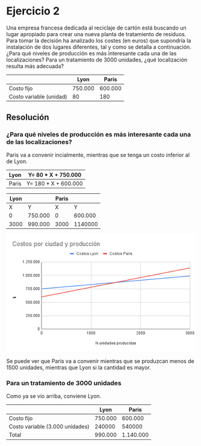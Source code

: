 # Ejercicio 2

Una empresa francesa dedicada al reciclaje de cartón está buscando un lugar apropiado para crear una nueva planta de tratamiento de residuos.
Para tomar la decisión ha analizado los costes (en euros) que supondría la instalación de dos lugares diferentes, tal y como se detalla a continuación.
¿Para qué niveles de producción es más interesante cada una de las localizaciones? Para un tratamiento de 3000 unidades, ¿qué localización resulta más adecuada?

|                         | Lyon    | Paris   |
|-------------------------|---------|---------|
| Costo fijo              | 750.000 | 600.000 |
| Costo variable (unidad) |      80 |     180 |

## Resolución
### ¿Para qué niveles de producción es más interesante cada una de las localizaciones? 

Paris va a convenir incialmente, mientras que se tenga un costo inferior al de Lyon.

| Lyon  | Y= 80 * X + 750.000  |
|-------|----------------------|
| Paris | Y= 180 * X + 600.000 |

| Lyon |         | Paris |         |
|------|---------|-------|---------|
| X    | Y       | X     | Y       |
|    0 | 750.000 |     0 | 600.000 |
| 3000 | 990.000 |  3000 | 1140000 |

![Costos totales por ciudad](Ej2-CostosCiudades.png)

Se puede ver que Paris va a convenir mientras que se produzcan menos de 1500 unidades,
mientras que Lyon si la cantidad es mayor.

### Para un tratamiento de 3000 unidades

Como ya se vio arriba, conviene Lyon.

|                                 | Lyon    | Paris     |
|---------------------------------|---------|-----------|
| Costo fijo                      | 750.000 |   600.000 |
| Costo variable (3.000 unidades) |  240000 |    540000 |
| Total                           | 990.000 | 1.140.000 |
